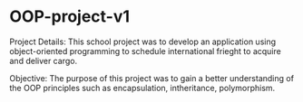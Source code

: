 # OOP-project-v1

Project Details:
This school project was to develop an application using object-oriented programming to schedule international frieght to acquire and deliver cargo. 

Objective: 
The purpose of this project was to gain a better understanding of the OOP principles such as encapsulation, intheritance, polymorphism. 


